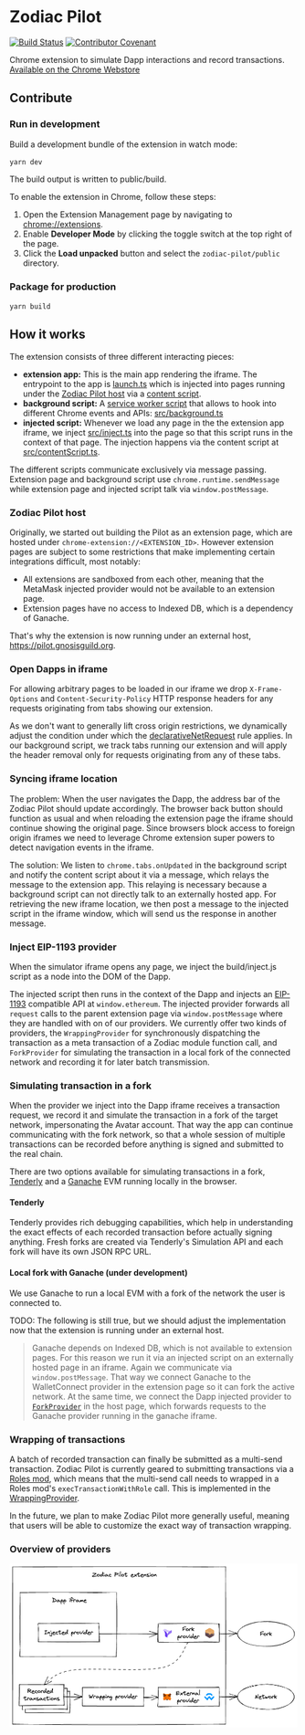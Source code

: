# Zodiac Pilot

[![Build Status](https://github.com/gnosis/zodiac-pilot/actions/workflows/ci.yml/badge.svg)](https://github.com/gnosis/zodiac-pilot/actions/workflows/ci.yml)
[![Contributor Covenant](https://img.shields.io/badge/Contributor%20Covenant-2.1-4baaaa.svg)](https://github.com/gnosis/CODE_OF_CONDUCT)

Chrome extension to simulate Dapp interactions and record transactions. [Available on the Chrome Webstore](https://chrome.google.com/webstore/detail/zodiac-pilot/jklckajipokenkbbodifahogmidkekcb?hl=en&authuser=0)

## Contribute

### Run in development

Build a development bundle of the extension in watch mode:

```
yarn dev
```

The build output is written to public/build.

To enable the extension in Chrome, follow these steps:

1. Open the Extension Management page by navigating to [chrome://extensions](chrome://extensions).
2. Enable **Developer Mode** by clicking the toggle switch at the top right of the page.
3. Click the **Load unpacked** button and select the `zodiac-pilot/public` directory.

### Package for production

```
yarn build
```

## How it works

The extension consists of three different interacting pieces:

- **extension app:** This is the main app rendering the iframe. The entrypoint to the app is [launch.ts](src/launch.ts) which is injected into pages running under the [Zodiac Pilot host](#zodiac-pilot-host) via a [content script](https://developer.chrome.com/docs/extensions/mv3/content_scripts/).
- **background script:** A [service worker script](https://developer.chrome.com/docs/extensions/mv3/intro/mv3-overview/#service-workers) that allows to hook into different Chrome events and APIs: [src/background.ts](src/background.ts)
- **injected script:** Whenever we load any page in the the extension app iframe, we inject [src/inject.ts](src/inject.ts) into the page so that this script runs in the context of that page. The injection happens via the content script at [src/contentScript.ts](src/contentScript.ts).

The different scripts communicate exclusively via message passing. Extension page and background script use `chrome.runtime.sendMessage` while extension page and injected script talk via `window.postMessage`.

### Zodiac Pilot host

Originally, we started out building the Pilot as an extension page, which are hosted under `chrome-extension://<EXTENSION_ID>`. However extension pages are subject to some restrictions that make implementing certain integrations difficult, most notably:

- All extensions are sandboxed from each other, meaning that the MetaMask injected provider would not be available to an extension page.
- Extension pages have no access to Indexed DB, which is a dependency of Ganache.

That's why the extension is now running under an external host, https://pilot.gnosisguild.org.

### Open Dapps in iframe

For allowing arbitrary pages to be loaded in our iframe we drop `X-Frame-Options` and `Content-Security-Policy` HTTP response headers for any requests originating from tabs showing our extension.

As we don't want to generally lift cross origin restrictions, we dynamically adjust the condition under which the [declarativeNetRequest](https://developer.chrome.com/docs/extensions/reference/declarativeNetRequest/) rule applies.
In our background script, we track tabs running our extension and will apply the header removal only for requests originating from any of these tabs.

### Syncing iframe location

The problem: When the user navigates the Dapp, the address bar of the Zodiac Pilot should update accordingly.
The browser back button should function as usual and when reloading the extension page the iframe should continue showing the original page.
Since browsers block access to foreign origin iframes we need to leverage Chrome extension super powers to detect navigation events in the iframe.

The solution: We listen to `chrome.tabs.onUpdated` in the background script and notify the content script about it via a message, which relays the message to the extension app.
This relaying is necessary because a background script can not directly talk to an externally hosted app.
For retrieving the new iframe location, we then post a message to the injected script in the iframe window, which will send us the response in another message.

### Inject EIP-1193 provider

When the simulator iframe opens any page, we inject the build/inject.js script as a node into the DOM of the Dapp.

The injected script then runs in the context of the Dapp and injects an [EIP-1193](https://eips.ethereum.org/EIPS/eip-1193) compatible API at `window.ethereum`.
The injected provider forwards all `request` calls to the parent extension page via `window.postMessage` where they are handled with on of our providers.
We currently offer two kinds of providers, the `WrappingProvider` for synchronously dispatching the transaction as a meta transaction of a Zodiac module function call, and `ForkProvider` for simulating the transaction in a local fork of the connected network and recording it for later batch transmission.

### Simulating transaction in a fork

When the provider we inject into the Dapp iframe receives a transaction request, we record it and simulate the transaction in a fork of the target network, impersonating the Avatar account.
That way the app can continue communicating with the fork network, so that a whole session of multiple transactions can be recorded before anything is signed and submitted to the real chain.

There are two options available for simulating transactions in a fork, [Tenderly](https://tenderly.co) and a [Ganache](https://trufflesuite.com/ganache/) EVM running locally in the browser.

#### Tenderly

Tenderly provides rich debugging capabilities, which help in understanding the exact effects of each recorded transaction before actually signing anything.
Fresh forks are created via Tenderly's Simulation API and each fork will have its own JSON RPC URL.

#### Local fork with Ganache (under development)

We use Ganache to run a local EVM with a fork of the network the user is connected to.

TODO: The following is still true, but we should adjust the implementation now that the extension is running under an external host.

> Ganache depends on Indexed DB, which is not available to extension pages. For this reason we run it via an injected script on an externally hosted page in an iframe.
> Again we communicate via `window.postMessage`. That way we connect Ganache to the WalletConnect provider in the extension page so it can fork the active network.
> At the same time, we connect the Dapp injected provider to [`ForkProvider`](src/providers/ForkProvider.ts) in the host page, which forwards requests to the Ganache provider running in the ganache iframe.

### Wrapping of transactions

A batch of recorded transaction can finally be submitted as a multi-send transaction.
Zodiac Pilot is currently geared to submitting transactions via a [Roles mod](https://github.com/gnosis/zodiac-modifier-roles), which means that the multi-send call needs to wrapped in a Roles mod's `execTransactionWithRole` call.
This is implemented in the [WrappingProvider](src/providers/WrappingProvider.ts).

In the future, we plan to make Zodiac Pilot more generally useful, meaning that users will be able to customize the exact way of transaction wrapping.

### Overview of providers

![Diagram giving an overview of providers](./docs/providers-diagram.png)
